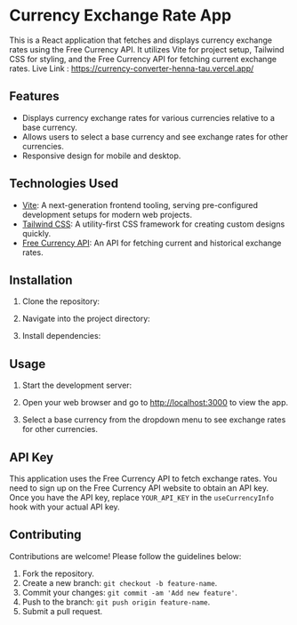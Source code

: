 # Currency Exchange Rate App

This is a React application that fetches and displays currency exchange rates using the Free Currency API. It utilizes Vite for project setup, Tailwind CSS for styling, and the Free Currency API for fetching current exchange rates.
Live Link : https://currency-converter-henna-tau.vercel.app/
## Features

- Displays currency exchange rates for various currencies relative to a base currency.
- Allows users to select a base currency and see exchange rates for other currencies.
- Responsive design for mobile and desktop.

## Technologies Used

- [Vite](https://vitejs.dev/): A next-generation frontend tooling, serving pre-configured development setups for modern web projects.
- [Tailwind CSS](https://tailwindcss.com/): A utility-first CSS framework for creating custom designs quickly.
- [Free Currency API](https://freecurrencyapi.com/): An API for fetching current and historical exchange rates.

## Installation

1. Clone the repository:


2. Navigate into the project directory:


3. Install dependencies:


## Usage

1. Start the development server:


2. Open your web browser and go to [http://localhost:3000](http://localhost:3000) to view the app.

3. Select a base currency from the dropdown menu to see exchange rates for other currencies.

## API Key

This application uses the Free Currency API to fetch exchange rates. You need to sign up on the Free Currency API website to obtain an API key. Once you have the API key, replace `YOUR_API_KEY` in the `useCurrencyInfo` hook with your actual API key.

## Contributing

Contributions are welcome! Please follow the guidelines below:

1. Fork the repository.
2. Create a new branch: `git checkout -b feature-name`.
3. Commit your changes: `git commit -am 'Add new feature'`.
4. Push to the branch: `git push origin feature-name`.
5. Submit a pull request.
